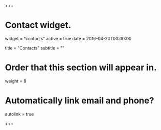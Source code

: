 +++
# Contact widget.
widget = "contacts"
active = true
date = 2016-04-20T00:00:00

title = "Contacts"
subtitle = ""

# Order that this section will appear in.
weight = 8

# Automatically link email and phone?
autolink = true

+++
